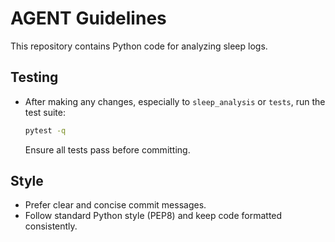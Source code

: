 # AGENT Guidelines

This repository contains Python code for analyzing sleep logs.

## Testing
- After making any changes, especially to `sleep_analysis` or `tests`, run the test suite:
  ```bash
  pytest -q
  ```
  Ensure all tests pass before committing.

## Style
- Prefer clear and concise commit messages.
- Follow standard Python style (PEP8) and keep code formatted consistently.

